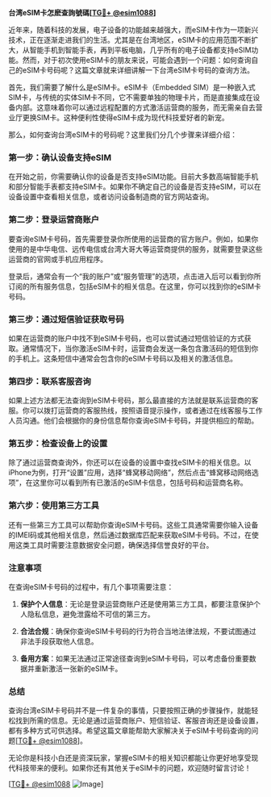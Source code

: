 **台湾eSIM卡怎麽查詢號碼[[TG💪+ @esim1088](https://t.me/s/esim1088)]**

近年来，随着科技的发展，电子设备的功能越来越强大，而eSIM卡作为一项新兴技术，正在逐渐走进我们的生活。尤其是在台湾地区，eSIM卡的应用范围不断扩大，从智能手机到智能手表，再到平板电脑，几乎所有的电子设备都支持eSIM功能。然而，对于初次使用eSIM卡的朋友来说，可能会遇到一个问题：如何查询自己的eSIM卡号码呢？这篇文章就来详细讲解一下台湾eSIM卡号码的查询方法。

首先，我们需要了解什么是eSIM卡。eSIM卡（Embedded SIM）是一种嵌入式SIM卡，与传统的实体SIM卡不同，它不需要单独的物理卡片，而是直接集成在设备内部。这意味着你可以通过远程配置的方式激活运营商的服务，而无需亲自去营业厅更换SIM卡。这种便利性使得eSIM卡成为现代科技爱好者的新宠。

那么，如何查询台湾eSIM卡的号码呢？这里我们分几个步骤来详细介绍：

### **第一步：确认设备支持eSIM**
在开始之前，你需要确认你的设备是否支持eSIM功能。目前大多数高端智能手机和部分智能手表都支持eSIM卡。如果你不确定自己的设备是否支持eSIM，可以在设备设置中查看相关信息，或者访问设备制造商的官方网站查询。

### **第二步：登录运营商账户**
要查询eSIM卡号码，首先需要登录你所使用的运营商的官方账户。例如，如果你使用的是中华电信、远传电信或台湾大哥大等运营商提供的服务，就需要登录这些运营商的官网或手机应用程序。

登录后，通常会有一个“我的账户”或“服务管理”的选项，点击进入后可以看到你所订阅的所有服务信息，包括eSIM卡的相关信息。在这里，你可以找到你的eSIM卡号码。

### **第三步：通过短信验证获取号码**
如果在运营商的账户中找不到eSIM卡号码，也可以尝试通过短信验证的方式获取。通常情况下，当你激活eSIM卡时，运营商会发送一条包含激活码的短信到你的手机上。这条短信中通常会包含你的eSIM卡号码以及相关的激活信息。

### **第四步：联系客服咨询**
如果上述方法都无法查询到eSIM卡号码，那么最直接的方法就是联系运营商的客服。你可以拨打运营商的客服热线，按照语音提示操作，或者通过在线客服与工作人员沟通。他们会根据你的身份信息帮你查询eSIM卡号码，并提供相应的帮助。

### **第五步：检查设备上的设置**
除了通过运营商查询外，你还可以在设备的设置中查找eSIM卡的相关信息。以iPhone为例，打开“设置”应用，选择“蜂窝移动网络”，然后点击“蜂窝移动网络选项”，在这里你可以看到所有已激活的eSIM卡信息，包括号码和运营商名称。

### **第六步：使用第三方工具**
还有一些第三方工具可以帮助你查询eSIM卡号码。这些工具通常需要你输入设备的IMEI码或其他相关信息，然后通过数据库匹配来获取eSIM卡号码。不过，在使用这类工具时需要注意数据安全问题，确保选择信誉良好的平台。

### **注意事项**
在查询eSIM卡号码的过程中，有几个事项需要注意：

1. **保护个人信息**：无论是登录运营商账户还是使用第三方工具，都要注意保护个人隐私信息，避免泄露给不可信的第三方。
   
2. **合法合规**：确保你查询eSIM卡号码的行为符合当地法律法规，不要试图通过非法手段获取他人信息。

3. **备用方案**：如果无法通过正常途径查询到eSIM卡号码，可以考虑备份重要数据并重新激活一张新的eSIM卡。

### **总结**
查询台湾eSIM卡号码并不是一件复杂的事情，只要按照正确的步骤操作，就能轻松找到所需的信息。无论是通过运营商账户、短信验证、客服咨询还是设备设置，都有多种方式可供选择。希望这篇文章能帮助大家解决关于eSIM卡号码查询的问题[[TG💪+ @esim1088](https://t.me/s/esim1088)]。

无论你是科技小白还是资深玩家，掌握eSIM卡的相关知识都能让你更好地享受现代科技带来的便利。如果你还有其他关于eSIM卡的问题，欢迎随时留言讨论！

[[TG💪+ @esim1088](https://t.me/s/esim1088) ![Image](https://i.postimg.cc/4NQfJmqS/Snipaste-2025-05-13-00-14-12.png)]